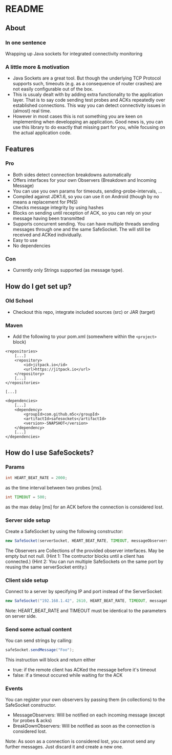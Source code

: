 # README #

## About ##

### In one sentence ###

Wrapping up Java sockets for integrated connectivity monitoring 

### A little more & motivation ###

* Java Sockets are a great tool. But though the underlying TCP Protocol supports such, timeouts (e.g. as a consequence of router crashes) are not easily configurable out of the box. 
* This is usualy dealt with by adding extra functionality to the application layer. That is to say code sending test probes and ACKs repeatedly over established connections. This way you can detect connectivity issues in (almost) real time.
* However in most cases this is not something you are keen on implementing when developping an application. Good news is, you can use this library to do exactly that missing part for you, while focusing on the actual application code.

## Features ##

### Pro ###

* Both sides detect connection breakdowns automatically
* Offers interfaces for your own Observers (Breakdown and Incoming Message)
* You can use you own params for timeouts, sending-probe-intervals, ...
* Compiled against JDK1.6, so you can use it on Android (though by no means a replacement for PNS)
* Checks message integrity by using hashes
* Blocks on sending until reception of ACK, so you can rely on your message having been transmitted
* Supports concurrent sending. You can have multiple threads sending messages through one and the same SafeSocket. The will still be received and ACKed individually.
* Easy to use
* No dependencies

### Con ###

* Currently only Strings supported (as message type).

## How do I get set up? ##

### Old School ###
* Checkout this repo, integrate included sources (src) or JAR (target) 

### Maven ###
* Add the following to your pom.xml (somewhere within the ```<project>``` block)

```
<repositories>
	[...]
	<repository>
		<id>jitpack.io</id>
		<url>https://jitpack.io</url>
	</repository>
	[...]
</repositories>

[...]

<dependencies>
	[...]
	<dependency>
		<groupId>com.github.m5c</groupId>
		<artifactId>safesockets</artifactId>
		<version>-SNAPSHOT</version>
	</dependency>
	[...]
</dependencies>
```

## How do I use SafeSockets? ##

### Params ###
``` Java
int HEART_BEAT_RATE = 2000;
```
as the time interval between two probes [ms].

``` Java
int TIMEOUT = 500;
```
as the max delay [ms] for an ACK before the connection is considered lost.

### Server side setup ###
Create a SafeSocket by using the following constructor:
``` Java
new SafeSocket(serverSocket, HEART_BEAT_RATE, TIMEOUT, messageObservers, breakDownObservers);
```
The Observers are Collections of the provided observer interfaces. May be empty but not null.
(Hint 1: The contructor blocks until a client has connected.)
(Hint 2: You can run multiple SafeSockets on the same port by reusing the same serverSocket entity.)

### Client side setup ###
Connect to a server by specifying IP and port instead of the ServerSocket:
``` Java
new SafeSocket("192.168.1.42", 2610, HEART_BEAT_RATE, TIMEOUT, messageObservers, breakdownObservers);
```
Note: HEART_BEAT_RATE and TIMEOUT must be identical to the parameters on server side.

### Send some actual content ###
You can send strings by calling:
``` Java
safeSocket.sendMessage("Foo");
```
This instruction will block and return either
* true:		if the remote client has ACKed the message before it's timeout
* false:	if a timeout occured while waiting for the ACK

### Events ###
You can register your own observers by passing them (in collections) to the SafeSocket constructor.
* MessageObservers: Will be notified on each incoming message (except for probes & acks)
* BreakDownObservers: Will be notified as soon as the connection is considered lost.

Note: As soon as a connection is considered lost, you cannot send any further messages. Just discard it and create a new one.
